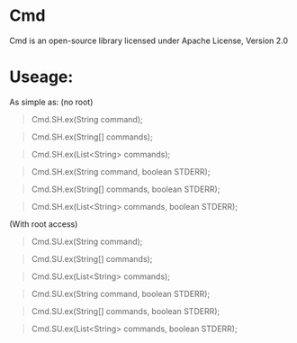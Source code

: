 Cmd
=

Cmd is an open-source library licensed under Apache License, Version 2.0

Useage:
=

As simple as: (no root)

>Cmd.SH.ex(String command);

>Cmd.SH.ex(String[] commands);

>Cmd.SH.ex(List\<String\> commands);


>Cmd.SH.ex(String command, boolean STDERR);

>Cmd.SH.ex(String[] commands, boolean STDERR);

>Cmd.SH.ex(List\<String\> commands, boolean STDERR);


(With root access)

>Cmd.SU.ex(String command);

>Cmd.SU.ex(String[] commands);

>Cmd.SU.ex(List\<String\> commands);


>Cmd.SU.ex(String command, boolean STDERR);

>Cmd.SU.ex(String[] commands, boolean STDERR);

>Cmd.SU.ex(List\<String\> commands, boolean STDERR);
